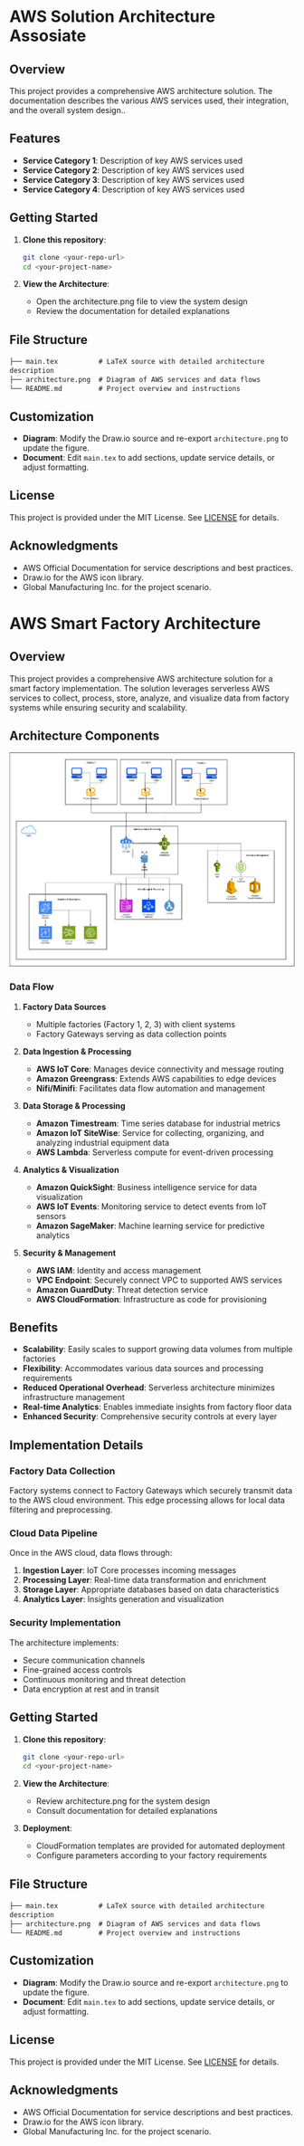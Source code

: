 # AWS Solution Architecture Assosiate 

## Overview

This project provides a comprehensive AWS architecture solution. The documentation describes the various AWS services used, their integration, and the overall system design..

## Features

* **Service Category 1**: Description of key AWS services used
* **Service Category 2**: Description of key AWS services used
* **Service Category 3**: Description of key AWS services used
* **Service Category 4**: Description of key AWS services used

## Getting Started

1. **Clone this repository**:

   ```bash
   git clone <your-repo-url>
   cd <your-project-name>
   ```

2. **View the Architecture**:

   * Open the architecture.png file to view the system design
   * Review the documentation for detailed explanations

## File Structure

```
├── main.tex          # LaTeX source with detailed architecture description
├── architecture.png  # Diagram of AWS services and data flows
└── README.md         # Project overview and instructions
```

## Customization

* **Diagram**: Modify the Draw\.io source and re-export `architecture.png` to update the figure.
* **Document**: Edit `main.tex` to add sections, update service details, or adjust formatting.

## License

This project is provided under the MIT License. See [LICENSE](LICENSE) for details.

## Acknowledgments

* AWS Official Documentation for service descriptions and best practices.
* Draw\.io for the AWS icon library.
* Global Manufacturing Inc. for the project scenario.

# AWS Smart Factory Architecture

## Overview

This project provides a comprehensive AWS architecture solution for a smart factory implementation. The solution leverages serverless AWS services to collect, process, store, analyze, and visualize data from factory systems while ensuring security and scalability.

## Architecture Components

![Smart Factory Architecture](architecture.png)

### Data Flow

1. **Factory Data Sources**
   * Multiple factories (Factory 1, 2, 3) with client systems
   * Factory Gateways serving as data collection points

2. **Data Ingestion & Processing**
   * **AWS IoT Core**: Manages device connectivity and message routing
   * **Amazon Greengrass**: Extends AWS capabilities to edge devices
   * **Nifi/Minifi**: Facilitates data flow automation and management

3. **Data Storage & Processing**
   * **Amazon Timestream**: Time series database for industrial metrics
   * **Amazon IoT SiteWise**: Service for collecting, organizing, and analyzing industrial equipment data
   * **AWS Lambda**: Serverless compute for event-driven processing

4. **Analytics & Visualization**
   * **Amazon QuickSight**: Business intelligence service for data visualization
   * **AWS IoT Events**: Monitoring service to detect events from IoT sensors
   * **Amazon SageMaker**: Machine learning service for predictive analytics

5. **Security & Management**
   * **AWS IAM**: Identity and access management
   * **VPC Endpoint**: Securely connect VPC to supported AWS services
   * **Amazon GuardDuty**: Threat detection service
   * **AWS CloudFormation**: Infrastructure as code for provisioning

## Benefits

* **Scalability**: Easily scales to support growing data volumes from multiple factories
* **Flexibility**: Accommodates various data sources and processing requirements
* **Reduced Operational Overhead**: Serverless architecture minimizes infrastructure management
* **Real-time Analytics**: Enables immediate insights from factory floor data
* **Enhanced Security**: Comprehensive security controls at every layer

## Implementation Details

### Factory Data Collection

Factory systems connect to Factory Gateways which securely transmit data to the AWS cloud environment. This edge processing allows for local data filtering and preprocessing.

### Cloud Data Pipeline

Once in the AWS cloud, data flows through:
1. **Ingestion Layer**: IoT Core processes incoming messages
2. **Processing Layer**: Real-time data transformation and enrichment
3. **Storage Layer**: Appropriate databases based on data characteristics
4. **Analytics Layer**: Insights generation and visualization

### Security Implementation

The architecture implements:
* Secure communication channels
* Fine-grained access controls
* Continuous monitoring and threat detection
* Data encryption at rest and in transit

## Getting Started

1. **Clone this repository**:

   ```bash
   git clone <your-repo-url>
   cd <your-project-name>
   ```

2. **View the Architecture**:
   * Review architecture.png for the system design
   * Consult documentation for detailed explanations

3. **Deployment**:
   * CloudFormation templates are provided for automated deployment
   * Configure parameters according to your factory requirements

## File Structure

```
├── main.tex          # LaTeX source with detailed architecture description
├── architecture.png  # Diagram of AWS services and data flows
└── README.md         # Project overview and instructions
```

## Customization

* **Diagram**: Modify the Draw\.io source and re-export `architecture.png` to update the figure.
* **Document**: Edit `main.tex` to add sections, update service details, or adjust formatting.

## License

This project is provided under the MIT License. See [LICENSE](LICENSE) for details.

## Acknowledgments

* AWS Official Documentation for service descriptions and best practices.
* Draw\.io for the AWS icon library.
* Global Manufacturing Inc. for the project scenario.

